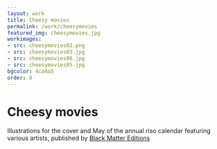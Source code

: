 ```yaml
---
layout: work
title: Cheesy movies
permalink: /work/cheesymovies
featured_img: cheesymovies.jpg
workimages:
- src: cheesymovies02.png
- src: cheesymovies03.jpg
- src: cheesymovies06.jpg
- src: cheesymovies05.jpg
bgcolor: 4ca4a5
order: 8
---
```


# Cheesy movies

Illustrations for the cover and May of the annual riso calendar featuring various artists, published by [Black Matter Editions](https://black-matter.de/)